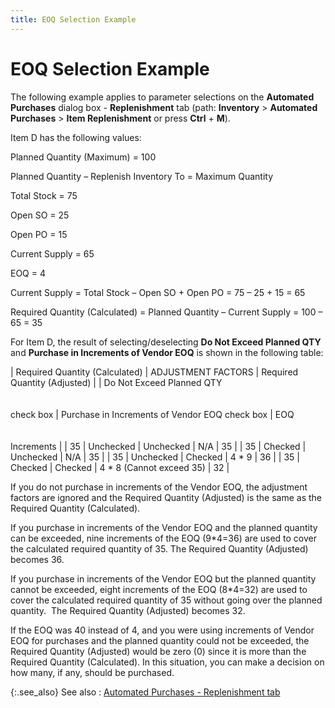 ```yaml
---
title: EOQ Selection Example
---
```


# EOQ Selection Example


The following example applies to parameter selections on the **Automated 
 Purchases** dialog box - **Replenishment**  tab (path: **Inventory** > **Automated Purchases** > **Item 
 Replenishment** or press **Ctrl**  + **M**).


Item D has the following values:


Planned Quantity (Maximum) = 100


Planned Quantity – Replenish Inventory To = Maximum Quantity


Total Stock = 75


Open SO = 25


Open PO = 15


Current Supply = 65


EOQ = 4


Current Supply = Total Stock – Open SO + Open PO = 75 – 25 + 15 = 65


Required Quantity (Calculated) = Planned Quantity – Current Supply =  100 – 65 = 35


For Item D, the result of selecting/deselecting **Do 
 Not Exceed Planned QTY** and **Purchase 
 in Increments of Vendor EOQ** is shown in the following table:


| Required Quantity (Calculated) | ADJUSTMENT FACTORS | Required Quantity (Adjusted) |
| Do Not Exceed Planned QTY<br/><br/><br/>check box | Purchase in Increments of Vendor EOQ check  box | EOQ<br/><br/><br/>Increments |
| 35 | Unchecked | Unchecked | N/A | 35 |
| 35 | Checked | Unchecked | N/A | 35 |
| 35 | Unchecked | Checked | 4 \* 9 | 36 |
| 35 | Checked | Checked | 4 \* 8 (Cannot exceed 35) | 32 |



If you do not purchase in increments of the Vendor EOQ, the adjustment  factors are ignored and the Required Quantity (Adjusted) is the same as  the Required Quantity (Calculated).


If you purchase in increments of the Vendor EOQ and the planned quantity  can be exceeded, nine increments of the EOQ (9\*4=36) are used to cover  the calculated required quantity of 35. The Required Quantity (Adjusted)  becomes 36.


If you purchase in increments of the Vendor EOQ but the planned quantity  cannot be exceeded, eight increments of the EOQ (8\*4=32) are used to cover  the calculated required quantity of 35 without going over the planned  quantity.  The  Required Quantity (Adjusted) becomes 32.


If the EOQ was 40 instead of 4, and you were using increments of Vendor  EOQ for purchases and the planned quantity could not be exceeded, the  Required Quantity (Adjusted) would be zero (0) since it is more than the  Required Quantity (Calculated). In this situation, you can make a decision  on how many, if any, should be purchased.


{:.see_also}
See also
: [Automated  Purchases - Replenishment tab]({{site.pp_baseurl}}/purc-proc/pos/create-po/auto-generate-po/item-replenishment/find_item_replenishment_-_replenishment_tab.html)
